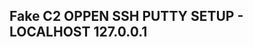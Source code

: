 <img src="https://cdn.discordapp.com/attachments/1333054340859957268/1337612381823565884/image.png?ex=67a8141b&is=67a6c29b&hm=c4473b9a5649b3a7885b79057fe0392cc551b36fd4a8c453ca6ed6b922c04001&" alt="">
<h2>Fake C2 OPPEN SSH PUTTY SETUP - LOCALHOST 127.0.0.1</h2>
